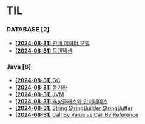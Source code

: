 # TIL
 
### DATABASE [2]
- [**[2024-08-31]**  관계 데이터 모델](https://github.com/A-lass/TIL/blob/main/DATABASE/관계_데이터_모델.md)
- [**[2024-08-31]**  트랜잭션](https://github.com/A-lass/TIL/blob/main/DATABASE/트랜잭션.md)
### Java [6]
- [**[2024-08-31]**  GC](https://github.com/A-lass/TIL/blob/main/Java/GC.md)
- [**[2024-08-31]**  동기화](https://github.com/A-lass/TIL/blob/main/Java/동기화.md)
- [**[2024-08-31]**  JVM](https://github.com/A-lass/TIL/blob/main/Java/JVM.md)
- [**[2024-08-31]**  추상클래스와 인터페이스](https://github.com/A-lass/TIL/blob/main/Java/추상클래스와_인터페이스.md)
- [**[2024-08-31]**  String StringBuilder StringBuffer](https://github.com/A-lass/TIL/blob/main/Java/String_StringBuilder_StringBuffer.md)
- [**[2024-08-31]**  Call By Value vs Call By Reference](https://github.com/A-lass/TIL/blob/main/Java/Call_By_Value_vs_Call_By_Reference.md)
